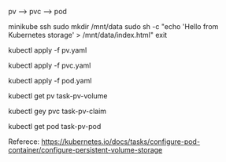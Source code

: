 pv --> pvc --> pod

minikube ssh
sudo mkdir /mnt/data
sudo sh -c "echo 'Hello from Kubernetes storage' > /mnt/data/index.html"
exit

kubectl apply -f pv.yaml

kubectl apply -f pvc.yaml

kubectl apply -f pod.yaml

kubectl get pv task-pv-volume

kubectl gey pvc task-pv-claim

kubectl get pod task-pv-pod

Referece: https://kubernetes.io/docs/tasks/configure-pod-container/configure-persistent-volume-storage

